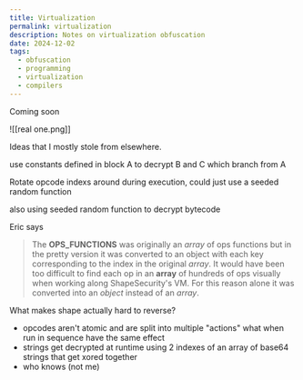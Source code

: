 ```yaml
---
title: Virtualization
permalink: virtualization
description: Notes on virtualization obfuscation
date: 2024-12-02
tags:
  - obfuscation
  - programming
  - virtualization
  - compilers
---
```

Coming soon

![[real one.png]]


Ideas that I mostly stole from elsewhere.

use constants defined in block A to decrypt B and C which branch from A

Rotate opcode indexs around during execution, could just use a seeded random function

also using seeded random function to decrypt bytecode

Eric says
> The **OPS_FUNCTIONS** was originally an _array_ of ops functions but in the pretty version it was converted to an object with each key corresponding to the index in the original _array_. It would have been too difficult to find each op in an **array** of hundreds of ops visually when working along ShapeSecurity's VM. For this reason alone it was converted into an _object_ instead of an _array_.

What makes shape actually hard to reverse?
- opcodes aren't atomic and are split into multiple "actions" what when run in sequence have the same effect
- strings get decrypted at runtime using 2 indexes of an array of base64 strings that get xored together
- who knows (not me)